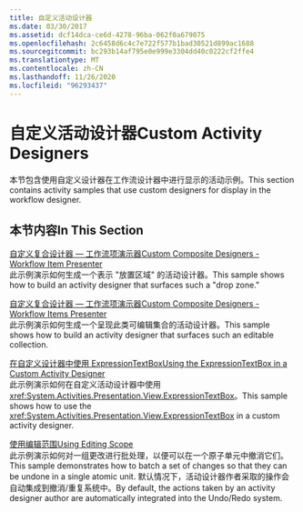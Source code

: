 ```yaml
---
title: 自定义活动设计器
ms.date: 03/30/2017
ms.assetid: dcf14dca-ce6d-4278-96ba-062f0a679075
ms.openlocfilehash: 2c6458d6c4c7e722f577b1bad30521d899ac1688
ms.sourcegitcommit: bc293b14af795e0e999e3304dd40c0222cf2ffe4
ms.translationtype: MT
ms.contentlocale: zh-CN
ms.lasthandoff: 11/26/2020
ms.locfileid: "96293437"
---
```

# <a name="custom-activity-designers"></a><span data-ttu-id="f6821-102">自定义活动设计器</span><span class="sxs-lookup"><span data-stu-id="f6821-102">Custom Activity Designers</span></span>

<span data-ttu-id="f6821-103">本节包含使用自定义设计器在工作流设计器中进行显示的活动示例。</span><span class="sxs-lookup"><span data-stu-id="f6821-103">This section contains activity samples that use custom designers for display in the workflow designer.</span></span>  
  
## <a name="in-this-section"></a><span data-ttu-id="f6821-104">本节内容</span><span class="sxs-lookup"><span data-stu-id="f6821-104">In This Section</span></span>  

 [<span data-ttu-id="f6821-105">自定义复合设计器 — 工作流项演示器</span><span class="sxs-lookup"><span data-stu-id="f6821-105">Custom Composite Designers - Workflow Item Presenter</span></span>](custom-composite-designers-workflow-item-presenter.md)  
 <span data-ttu-id="f6821-106">此示例演示如何生成一个表示 "放置区域" 的活动设计器。</span><span class="sxs-lookup"><span data-stu-id="f6821-106">This sample shows how to build an activity designer that surfaces such a "drop zone."</span></span>  
  
 [<span data-ttu-id="f6821-107">自定义复合设计器 — 工作流项演示器</span><span class="sxs-lookup"><span data-stu-id="f6821-107">Custom Composite Designers - Workflow Items Presenter</span></span>](custom-composite-designers-workflow-items-presenter.md)  
 <span data-ttu-id="f6821-108">此示例演示如何生成一个呈现此类可编辑集合的活动设计器。</span><span class="sxs-lookup"><span data-stu-id="f6821-108">This sample shows how to build an activity designer that surfaces such an editable collection.</span></span>  
  
 [<span data-ttu-id="f6821-109">在自定义设计器中使用 ExpressionTextBox</span><span class="sxs-lookup"><span data-stu-id="f6821-109">Using the ExpressionTextBox in a Custom Activity Designer</span></span>](using-the-expressiontextbox-in-a-custom-activity-designer.md)  
 <span data-ttu-id="f6821-110">此示例演示如何在自定义活动设计器中使用 <xref:System.Activities.Presentation.View.ExpressionTextBox>。</span><span class="sxs-lookup"><span data-stu-id="f6821-110">This sample shows how to use the <xref:System.Activities.Presentation.View.ExpressionTextBox> in a custom activity designer.</span></span>  
  
 [<span data-ttu-id="f6821-111">使用编辑范围</span><span class="sxs-lookup"><span data-stu-id="f6821-111">Using Editing Scope</span></span>](using-editing-scope.md)  
 <span data-ttu-id="f6821-112">此示例演示如何对一组更改进行批处理，以便可以在一个原子单元中撤消它们。</span><span class="sxs-lookup"><span data-stu-id="f6821-112">This sample demonstrates how to batch a set of changes so that they can be undone in a single atomic unit.</span></span> <span data-ttu-id="f6821-113">默认情况下，活动设计器作者采取的操作会自动集成到撤消/重复系统中。</span><span class="sxs-lookup"><span data-stu-id="f6821-113">By default, the actions taken by an activity designer author are automatically integrated into the Undo/Redo system.</span></span>
